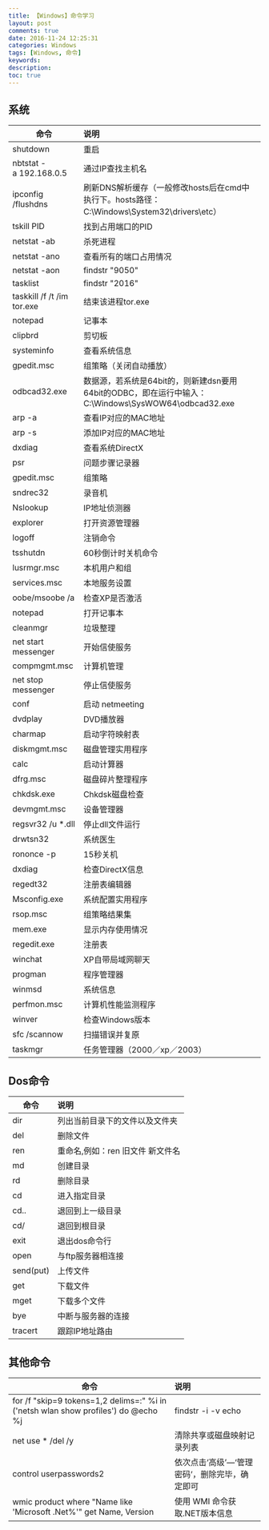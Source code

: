 ```yaml
---
title: 【Windows】命令学习
layout: post
comments: true
date: 2016-11-24 12:25:31
categories: Windows
tags: [Windows, 命令]
keywords:
description:
toc: true
---
```

## 系统
| 命令                       | 说明                                                                                        |
| -------------------------  | :---------------------------------                                                          |
| shutdown                   | 重启
| nbtstat -a 192.168.0.5     | 通过IP查找主机名
| ipconfig /flushdns         | 刷新DNS解析缓存（一般修改hosts后在cmd中执行下。hosts路径：C:\Windows\System32\drivers\etc）
| tskill PID                 | 找到占用端口的PID
| netstat -ab                | 杀死进程
| netstat -ano               | 查看所有的端口占用情况
| netstat -aon|findstr "9050"| 查看指定端口的占用情况|
| tasklist|findstr "2016"    | 查看PID对应的进程|
| taskkill /f /t /im tor.exe | 结束该进程tor.exe
| notepad                    | 记事本
| clipbrd                    | 剪切板
| systeminfo                 | 查看系统信息
| gpedit.msc                 | 组策略（关闭自动播放）
| odbcad32.exe               | 数据源，若系统是64bit的，则新建dsn要用64bit的ODBC，即在运行中输入：C:\Windows\SysWOW64\odbcad32.exe
| arp -a                     | 查看IP对应的MAC地址
| arp -s                     | 添加IP对应的MAC地址
| dxdiag                     | 查看系统DirectX
| psr                        | 问题步骤记录器
| gpedit.msc                 | 组策略
| sndrec32                   | 录音机
| Nslookup                   | IP地址侦测器
| explorer                   | 打开资源管理器
| logoff                     | 注销命令
| tsshutdn                   | 60秒倒计时关机命令
| lusrmgr.msc                | 本机用户和组
| services.msc               | 本地服务设置
| oobe/msoobe /a             | 检查XP是否激活
| notepad                    | 打开记事本
| cleanmgr                   | 垃圾整理
| net start messenger        | 开始信使服务
| compmgmt.msc               | 计算机管理
| net stop messenger         | 停止信使服务
| conf                       | 启动 netmeeting
| dvdplay                    | DVD播放器
| charmap                    | 启动字符映射表
| diskmgmt.msc               | 磁盘管理实用程序
| calc                       | 启动计算器
| dfrg.msc                   | 磁盘碎片整理程序
| chkdsk.exe                 | Chkdsk磁盘检查
| devmgmt.msc                | 设备管理器
| regsvr32 /u *.dll          | 停止dll文件运行
| drwtsn32                   | 系统医生
| rononce -p                 | 15秒关机
| dxdiag                     | 检查DirectX信息
| regedt32                   | 注册表编辑器
| Msconfig.exe               | 系统配置实用程序
| rsop.msc                   | 组策略结果集
| mem.exe                    | 显示内存使用情况
| regedit.exe                | 注册表
| winchat                    | XP自带局域网聊天
| progman                    | 程序管理器
| winmsd                     | 系统信息
| perfmon.msc                | 计算机性能监测程序
| winver                     | 检查Windows版本
| sfc /scannow               | 扫描错误并复原
| taskmgr                    | 任务管理器（2000／xp／2003）


## Dos命令
| 命令                      | 说明                             |
| ------------------------- | :--                              |
| dir                       | 列出当前目录下的文件以及文件夹
| del                       | 删除文件
| ren                       | 重命名,例如：ren 旧文件 新文件名
| md                        | 创建目录
| rd                        | 删除目录
| cd                        | 进入指定目录
| cd..                      | 退回到上一级目录
| cd/                       | 退回到根目录
| exit                      | 退出dos命令行
| open                      | 与ftp服务器相连接                |
| send(put)                 | 上传文件                         |
| get                       | 下载文件                         |
| mget                      | 下载多个文件                     |
| bye                       | 中断与服务器的连接               |
| tracert                   | 跟踪IP地址路由                   |


## 其他命令
| 命令                      | 说明 |
| ------------------------- | :--  |
|for /f "skip=9 tokens=1,2 delims=:" %i in ('netsh wlan show profiles') do  @echo %j | findstr -i -v echo | netsh wlan show profiles %j key=clear		|列出连接过的wifi信息、加密方式、包括密码|
| net use * /del /y                                                  | 清除共享或磁盘映射记录列表                    |
| control userpasswords2                                             | 依次点击‘高级’—‘管理密码’，删除完毕，确定即可 |
| wmic product where "Name like 'Microsoft .Net%'" get Name, Version | 使用 WMI 命令获取.NET版本信息                 |